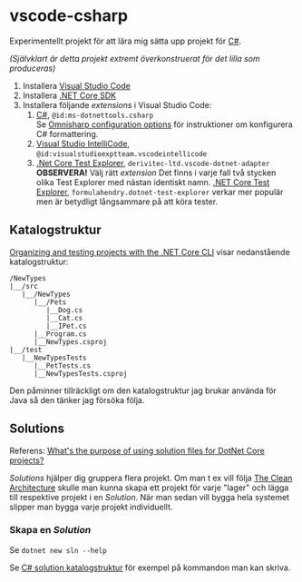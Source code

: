 # vscode-csharp

Experimentellt projekt för att lära mig sätta upp projekt för [C#](https://docs.microsoft.com/en-us/dotnet/csharp/).

*(Självklart är detta projekt extremt överkonstruerat för det lilla som produceras)*

1. Installera [Visual Studio Code](https://code.visualstudio.com/)
1. Installera [.NET Core SDK](https://dotnet.microsoft.com/download)
1. Installera följande *extensions* i Visual Studio Code:
   1. [C#](https://marketplace.visualstudio.com/items?itemName=ms-dotnettools.csharp), `@id:ms-dotnettools.csharp`  
   Se [Omnisharp configuration options](https://github.com/OmniSharp/omnisharp-roslyn/wiki/Configuration-Options) för instruktioner om konfigurera C# formattering.
   1. [Visual Studio IntelliCode](https://marketplace.visualstudio.com/items?itemName=VisualStudioExptTeam.vscodeintellicode), `@id:visualstudioexptteam.vscodeintellicode`
   1. [.Net Core Test Explorer](https://marketplace.visualstudio.com/items?itemName=derivitec-ltd.vscode-dotnet-adapter), `derivitec-ltd.vscode-dotnet-adapter`  
   **OBSERVERA!** Välj rätt *extension* Det finns i varje fall två stycken olika Test Explorer med nästan identiskt namn. [.NET Core Test Explorer](https://marketplace.visualstudio.com/items?itemName=formulahendry.dotnet-test-explorer), `formulahendry.dotnet-test-explorer` verkar mer populär men är betydligt långsammare på att köra tester.

## Katalogstruktur
[Organizing and testing projects with the .NET Core CLI](https://docs.microsoft.com/en-us/dotnet/core/tutorials/testing-with-cli) visar nedanstående katalogstruktur:

```
/NewTypes
|__/src
   |__/NewTypes
      |__/Pets
         |__Dog.cs
         |__Cat.cs
         |__IPet.cs
      |__Program.cs
      |__NewTypes.csproj
|__/test
   |__NewTypesTests
      |__PetTests.cs
      |__NewTypesTests.csproj
```
Den påminner tillräckligt om den katalogstruktur jag brukar använda för Java så den tänker jag försöka följa.

## Solutions
Referens: [What's the purpose of using solution files for DotNet Core projects?](https://stackoverflow.com/questions/43426982/dotnet-core-purpose-of-solution-files)

*Solutions* hjälper dig gruppera flera projekt. Om man t ex vill följa [The Clean Architecture](https://blog.cleancoder.com/uncle-bob/2012/08/13/the-clean-architecture.html)
skulle man kunna skapa ett projekt för varje "lager" och lägga till respektive projekt i en *Solution*. När man sedan vill bygga hela systemet slipper man bygga varje
projekt individuellt.

### Skapa en *Solution*
Se `dotnet new sln --help`

Se [C# solution katalogstruktur](https://gist.github.com/kilathaar/510457073616ed3479509db1df022a38) för exempel på kommandon man kan skriva.
